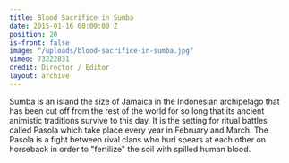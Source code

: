 ```yaml
---
title: Blood Sacrifice in Sumba
date: 2015-01-16 00:00:00 Z
position: 20
is-front: false
image: "/uploads/blood-sacrifice-in-sumba.jpg"
vimeo: 73222831
credit: Director / Editor
layout: archive
---
```


Sumba is an island the size of Jamaica in the Indonesian archipelago that has been cut off from the rest of the world for so long that its ancient animistic traditions survive to this day. It is the setting for ritual battles called Pasola which take place every year in February and March. The Pasola is a fight between rival clans who hurl spears at each other on horseback in order to "fertilize" the soil with spilled human blood.